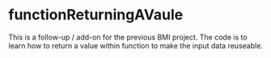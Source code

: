# functionReturningAVaule
This is a follow-up / add-on for the previous BMI project. 
The code is to learn how to return a value within function to make the input data reuseable.
